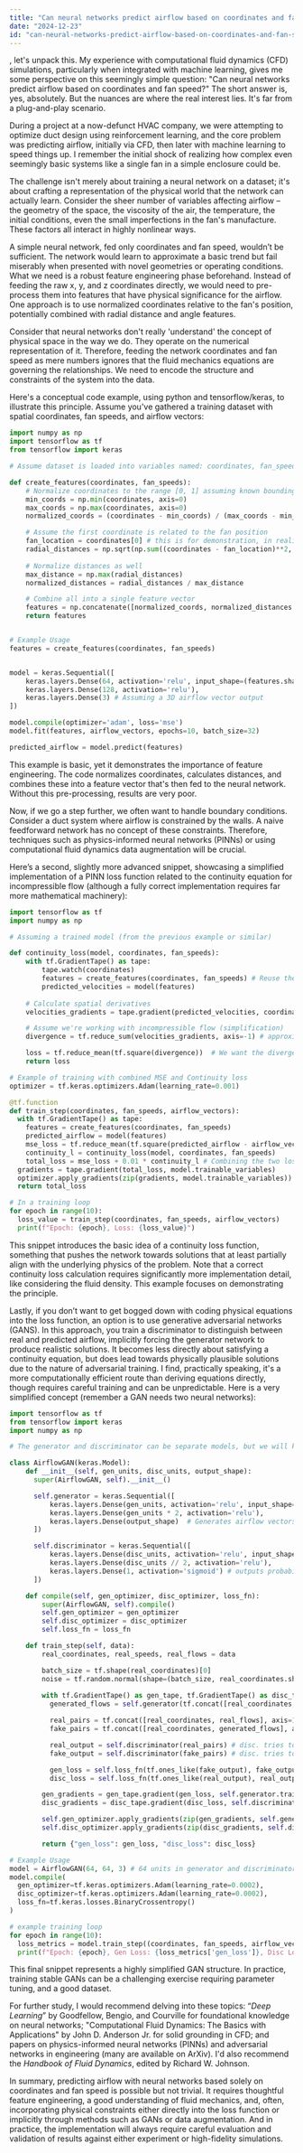 ```yaml
---
title: "Can neural networks predict airflow based on coordinates and fan speed?"
date: "2024-12-23"
id: "can-neural-networks-predict-airflow-based-on-coordinates-and-fan-speed"
---
```


, let's unpack this. My experience with computational fluid dynamics (CFD) simulations, particularly when integrated with machine learning, gives me some perspective on this seemingly simple question: "Can neural networks predict airflow based on coordinates and fan speed?" The short answer is, yes, absolutely. But the nuances are where the real interest lies. It's far from a plug-and-play scenario.

During a project at a now-defunct HVAC company, we were attempting to optimize duct design using reinforcement learning, and the core problem was predicting airflow, initially via CFD, then later with machine learning to speed things up. I remember the initial shock of realizing how complex even seemingly basic systems like a single fan in a simple enclosure could be.

The challenge isn't merely about training a neural network on a dataset; it's about crafting a representation of the physical world that the network can actually learn. Consider the sheer number of variables affecting airflow – the geometry of the space, the viscosity of the air, the temperature, the initial conditions, even the small imperfections in the fan's manufacture. These factors all interact in highly nonlinear ways.

A simple neural network, fed only coordinates and fan speed, wouldn’t be sufficient. The network would learn to approximate a basic trend but fail miserably when presented with novel geometries or operating conditions. What we need is a robust feature engineering phase beforehand. Instead of feeding the raw x, y, and z coordinates directly, we would need to pre-process them into features that have physical significance for the airflow. One approach is to use normalized coordinates relative to the fan's position, potentially combined with radial distance and angle features.

Consider that neural networks don't really 'understand' the concept of physical space in the way we do. They operate on the numerical representation of it. Therefore, feeding the network coordinates and fan speed as mere numbers ignores that the fluid mechanics equations are governing the relationships. We need to encode the structure and constraints of the system into the data.

Here's a conceptual code example, using python and tensorflow/keras, to illustrate this principle. Assume you've gathered a training dataset with spatial coordinates, fan speeds, and airflow vectors:

```python
import numpy as np
import tensorflow as tf
from tensorflow import keras

# Assume dataset is loaded into variables named: coordinates, fan_speeds, airflow_vectors

def create_features(coordinates, fan_speeds):
    # Normalize coordinates to the range [0, 1] assuming known bounding box
    min_coords = np.min(coordinates, axis=0)
    max_coords = np.max(coordinates, axis=0)
    normalized_coords = (coordinates - min_coords) / (max_coords - min_coords)

    # Assume the first coordinate is related to the fan position
    fan_location = coordinates[0] # this is for demonstration, in reality this may require a lookup from the dataset
    radial_distances = np.sqrt(np.sum((coordinates - fan_location)**2, axis=1))
    
    # Normalize distances as well
    max_distance = np.max(radial_distances)
    normalized_distances = radial_distances / max_distance

    # Combine all into a single feature vector
    features = np.concatenate([normalized_coords, normalized_distances.reshape(-1, 1), fan_speeds.reshape(-1, 1)], axis=1)
    return features


# Example Usage
features = create_features(coordinates, fan_speeds)


model = keras.Sequential([
    keras.layers.Dense(64, activation='relu', input_shape=(features.shape[1],)),
    keras.layers.Dense(128, activation='relu'),
    keras.layers.Dense(3) # Assuming a 3D airflow vector output
])

model.compile(optimizer='adam', loss='mse')
model.fit(features, airflow_vectors, epochs=10, batch_size=32)

predicted_airflow = model.predict(features)

```

This example is basic, yet it demonstrates the importance of feature engineering. The code normalizes coordinates, calculates distances, and combines these into a feature vector that's then fed to the neural network. Without this pre-processing, results are very poor.

Now, if we go a step further, we often want to handle boundary conditions. Consider a duct system where airflow is constrained by the walls. A naive feedforward network has no concept of these constraints. Therefore, techniques such as physics-informed neural networks (PINNs) or using computational fluid dynamics data augmentation will be crucial.

Here’s a second, slightly more advanced snippet, showcasing a simplified implementation of a PINN loss function related to the continuity equation for incompressible flow (although a fully correct implementation requires far more mathematical machinery):

```python
import tensorflow as tf
import numpy as np

# Assuming a trained model (from the previous example or similar)

def continuity_loss(model, coordinates, fan_speeds):
    with tf.GradientTape() as tape:
        tape.watch(coordinates)
        features = create_features(coordinates, fan_speeds) # Reuse the create_features function from above
        predicted_velocities = model(features)
    
    # Calculate spatial derivatives
    velocities_gradients = tape.gradient(predicted_velocities, coordinates)

    # Assume we're working with incompressible flow (simplification)
    divergence = tf.reduce_sum(velocities_gradients, axis=-1) # approximating the divergence, simplified for a conceptual demonstration

    loss = tf.reduce_mean(tf.square(divergence))  # We want the divergence to be as close to zero as possible.
    return loss

# Example of training with combined MSE and Continuity loss
optimizer = tf.keras.optimizers.Adam(learning_rate=0.001)

@tf.function
def train_step(coordinates, fan_speeds, airflow_vectors):
  with tf.GradientTape() as tape:
    features = create_features(coordinates, fan_speeds)
    predicted_airflow = model(features)
    mse_loss = tf.reduce_mean(tf.square(predicted_airflow - airflow_vectors))
    continuity_l = continuity_loss(model, coordinates, fan_speeds)
    total_loss = mse_loss + 0.01 * continuity_l # Combining the two loss terms, adjusting the weight of the continuity loss
  gradients = tape.gradient(total_loss, model.trainable_variables)
  optimizer.apply_gradients(zip(gradients, model.trainable_variables))
  return total_loss

# In a training loop
for epoch in range(10):
  loss_value = train_step(coordinates, fan_speeds, airflow_vectors)
  print(f"Epoch: {epoch}, Loss: {loss_value}")
```

This snippet introduces the basic idea of a continuity loss function, something that pushes the network towards solutions that at least partially align with the underlying physics of the problem. Note that a correct continuity loss calculation requires significantly more implementation detail, like considering the fluid density. This example focuses on demonstrating the principle.

Lastly, if you don’t want to get bogged down with coding physical equations into the loss function, an option is to use generative adversarial networks (GANS). In this approach, you train a discriminator to distinguish between real and predicted airflow, implicitly forcing the generator network to produce realistic solutions. It becomes less directly about satisfying a continuity equation, but does lead towards physically plausible solutions due to the nature of adversarial training. I find, practically speaking, it's a more computationally efficient route than deriving equations directly, though requires careful training and can be unpredictable. Here is a very simplified concept (remember a GAN needs two neural networks):

```python
import tensorflow as tf
from tensorflow import keras
import numpy as np

# The generator and discriminator can be separate models, but we will keep it combined for demonstration

class AirflowGAN(keras.Model):
    def __init__(self, gen_units, disc_units, output_shape):
      super(AirflowGAN, self).__init__()

      self.generator = keras.Sequential([
          keras.layers.Dense(gen_units, activation='relu', input_shape=(coordinates.shape[1] + 1,)), #coordinate + fan speed inputs
          keras.layers.Dense(gen_units * 2, activation='relu'),
          keras.layers.Dense(output_shape)  # Generates airflow vectors
      ])

      self.discriminator = keras.Sequential([
          keras.layers.Dense(disc_units, activation='relu', input_shape=(coordinates.shape[1] + output_shape,)), #coordinate + airflow vector input
          keras.layers.Dense(disc_units // 2, activation='relu'),
          keras.layers.Dense(1, activation='sigmoid') # outputs probability
      ])

    def compile(self, gen_optimizer, disc_optimizer, loss_fn):
        super(AirflowGAN, self).compile()
        self.gen_optimizer = gen_optimizer
        self.disc_optimizer = disc_optimizer
        self.loss_fn = loss_fn

    def train_step(self, data):
        real_coordinates, real_speeds, real_flows = data

        batch_size = tf.shape(real_coordinates)[0]
        noise = tf.random.normal(shape=(batch_size, real_coordinates.shape[1] + 1)) # Noise input for the generator (coordinates + fan speed)
        
        with tf.GradientTape() as gen_tape, tf.GradientTape() as disc_tape:
          generated_flows = self.generator(tf.concat([real_coordinates, tf.reshape(real_speeds, (-1, 1))], axis=1))

          real_pairs = tf.concat([real_coordinates, real_flows], axis=1) # Concatenate for discriminator input
          fake_pairs = tf.concat([real_coordinates, generated_flows], axis=1)

          real_output = self.discriminator(real_pairs) # disc. tries to classify real from generated
          fake_output = self.discriminator(fake_pairs) # disc. tries to classify generated as false

          gen_loss = self.loss_fn(tf.ones_like(fake_output), fake_output)
          disc_loss = self.loss_fn(tf.ones_like(real_output), real_output) + self.loss_fn(tf.zeros_like(fake_output), fake_output)

        gen_gradients = gen_tape.gradient(gen_loss, self.generator.trainable_variables)
        disc_gradients = disc_tape.gradient(disc_loss, self.discriminator.trainable_variables)

        self.gen_optimizer.apply_gradients(zip(gen_gradients, self.generator.trainable_variables))
        self.disc_optimizer.apply_gradients(zip(disc_gradients, self.discriminator.trainable_variables))

        return {"gen_loss": gen_loss, "disc_loss": disc_loss}

# Example Usage
model = AirflowGAN(64, 64, 3) # 64 units in generator and discriminator, 3D output
model.compile(
  gen_optimizer=tf.keras.optimizers.Adam(learning_rate=0.0002),
  disc_optimizer=tf.keras.optimizers.Adam(learning_rate=0.0002),
  loss_fn=tf.keras.losses.BinaryCrossentropy()
)

# example training loop
for epoch in range(10):
  loss_metrics = model.train_step((coordinates, fan_speeds, airflow_vectors))
  print(f"Epoch: {epoch}, Gen Loss: {loss_metrics['gen_loss']}, Disc Loss: {loss_metrics['disc_loss']}")

```

This final snippet represents a highly simplified GAN structure. In practice, training stable GANs can be a challenging exercise requiring parameter tuning, and a good dataset.

For further study, I would recommend delving into these topics: “*Deep Learning*” by Goodfellow, Bengio, and Courville for foundational knowledge on neural networks; "Computational Fluid Dynamics: The Basics with Applications" by John D. Anderson Jr. for solid grounding in CFD; and papers on physics-informed neural networks (PINNs) and adversarial networks in engineering (many are available on ArXiv). I'd also recommend the *Handbook of Fluid Dynamics*, edited by Richard W. Johnson.

In summary, predicting airflow with neural networks based solely on coordinates and fan speed is possible but not trivial. It requires thoughtful feature engineering, a good understanding of fluid mechanics, and, often, incorporating physical constraints either directly into the loss function or implicitly through methods such as GANs or data augmentation. And in practice, the implementation will always require careful evaluation and validation of results against either experiment or high-fidelity simulations.
